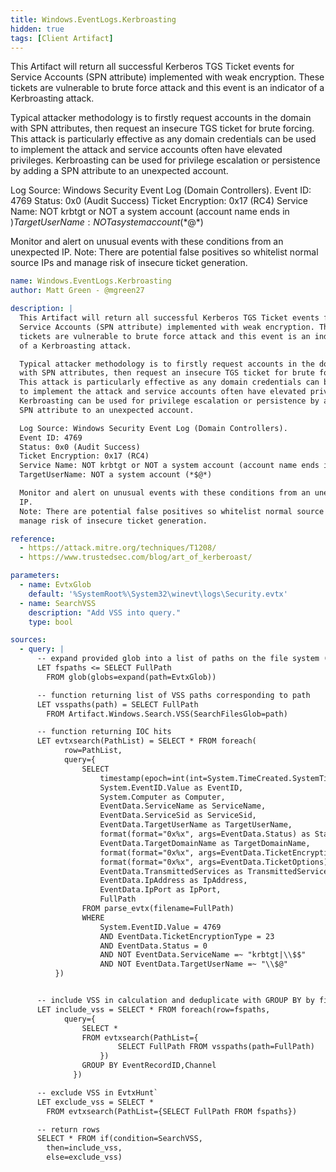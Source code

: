 ```yaml
---
title: Windows.EventLogs.Kerbroasting
hidden: true
tags: [Client Artifact]
---
```


This Artifact will return all successful Kerberos TGS Ticket events for
Service Accounts (SPN attribute) implemented with weak encryption. These
tickets are vulnerable to brute force attack and this event is an indicator
of a Kerbroasting attack.

Typical attacker methodology is to firstly request accounts in the domain
with SPN attributes, then request an insecure TGS ticket for brute forcing.
This attack is particularly effective as any domain credentials can be used
to implement the attack and service accounts often have elevated privileges.
Kerbroasting can be used for privilege escalation or persistence by adding a
SPN attribute to an unexpected account.

Log Source: Windows Security Event Log (Domain Controllers).
Event ID: 4769
Status: 0x0 (Audit Success)
Ticket Encryption: 0x17 (RC4)
Service Name: NOT krbtgt or NOT a system account (account name ends in $)
TargetUserName: NOT a system account (*$@*)

Monitor and alert on unusual events with these conditions from an unexpected
IP.
Note: There are potential false positives so whitelist normal source IPs and
manage risk of insecure ticket generation.


```yaml
name: Windows.EventLogs.Kerbroasting
author: Matt Green - @mgreen27

description: |
  This Artifact will return all successful Kerberos TGS Ticket events for
  Service Accounts (SPN attribute) implemented with weak encryption. These
  tickets are vulnerable to brute force attack and this event is an indicator
  of a Kerbroasting attack.

  Typical attacker methodology is to firstly request accounts in the domain
  with SPN attributes, then request an insecure TGS ticket for brute forcing.
  This attack is particularly effective as any domain credentials can be used
  to implement the attack and service accounts often have elevated privileges.
  Kerbroasting can be used for privilege escalation or persistence by adding a
  SPN attribute to an unexpected account.

  Log Source: Windows Security Event Log (Domain Controllers).
  Event ID: 4769
  Status: 0x0 (Audit Success)
  Ticket Encryption: 0x17 (RC4)
  Service Name: NOT krbtgt or NOT a system account (account name ends in $)
  TargetUserName: NOT a system account (*$@*)

  Monitor and alert on unusual events with these conditions from an unexpected
  IP.
  Note: There are potential false positives so whitelist normal source IPs and
  manage risk of insecure ticket generation.

reference:
  - https://attack.mitre.org/techniques/T1208/
  - https://www.trustedsec.com/blog/art_of_kerberoast/

parameters:
  - name: EvtxGlob
    default: '%SystemRoot%\System32\winevt\logs\Security.evtx'
  - name: SearchVSS
    description: "Add VSS into query."
    type: bool

sources:
  - query: |
      -- expand provided glob into a list of paths on the file system (fs)
      LET fspaths <= SELECT FullPath
        FROM glob(globs=expand(path=EvtxGlob))

      -- function returning list of VSS paths corresponding to path
      LET vsspaths(path) = SELECT FullPath
        FROM Artifact.Windows.Search.VSS(SearchFilesGlob=path)

      -- function returning IOC hits
      LET evtxsearch(PathList) = SELECT * FROM foreach(
            row=PathList,
            query={
                SELECT
                    timestamp(epoch=int(int=System.TimeCreated.SystemTime)) AS EventTime,
                    System.EventID.Value as EventID,
                    System.Computer as Computer,
                    EventData.ServiceName as ServiceName,
                    EventData.ServiceSid as ServiceSid,
                    EventData.TargetUserName as TargetUserName,
                    format(format="0x%x", args=EventData.Status) as Status,
                    EventData.TargetDomainName as TargetDomainName,
                    format(format="0x%x", args=EventData.TicketEncryptionType) as TicketEncryptionType,
                    format(format="0x%x", args=EventData.TicketOptions) as TicketOptions,
                    EventData.TransmittedServices as TransmittedServices,
                    EventData.IpAddress as IpAddress,
                    EventData.IpPort as IpPort,
                    FullPath
                FROM parse_evtx(filename=FullPath)
                WHERE
                    System.EventID.Value = 4769
                    AND EventData.TicketEncryptionType = 23
                    AND EventData.Status = 0
                    AND NOT EventData.ServiceName =~ "krbtgt|\\$$"
                    AND NOT EventData.TargetUserName =~ "\\$@"
          })


      -- include VSS in calculation and deduplicate with GROUP BY by file
      LET include_vss = SELECT * FROM foreach(row=fspaths,
            query={
                SELECT *
                FROM evtxsearch(PathList={
                        SELECT FullPath FROM vsspaths(path=FullPath)
                    })
                GROUP BY EventRecordID,Channel
              })

      -- exclude VSS in EvtxHunt`
      LET exclude_vss = SELECT *
        FROM evtxsearch(PathList={SELECT FullPath FROM fspaths})

      -- return rows
      SELECT * FROM if(condition=SearchVSS,
        then=include_vss,
        else=exclude_vss)

```
